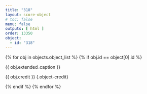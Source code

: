 ```yaml
---
title: "318"
layout: score-object
# toc: false
menu: false
outputs: [ html ]
order: 13350
object:
  - id: "318"
---
```


{% for obj in objects.object_list %}
{% if obj.id == object[0].id %}

{{ obj.extended_caption }}

{{ obj.credit }} {.object-credit}

{% endif %}
{% endfor %}

